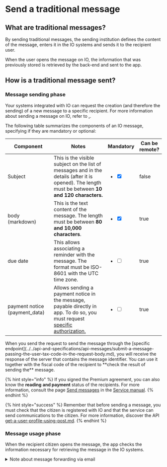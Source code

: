 # Send a traditional message

## What are traditional messages?

By sending traditional messages, the sending institution defines the content of the message, enters it in the IO systems and sends it to the recipient user.

When the user opens the message on IO, the information that was previously stored is retrieved by the back-end and sent to the app.

## How is a traditional message sent?

### Message sending phase

Your systems integrated with IO can request the creation (and therefore the sending) of a new message to a specific recipient. For more information about sending a message on IO, refer to [.](./ "mention").

The following table summarizes the components of an IO message, specifying if they are mandatory or optional:

<table><thead><tr><th width="197">Component</th><th width="417">Notes</th><th>Mandatory</th><th data-hidden data-type="checkbox">Can be remote?</th></tr></thead><tbody><tr><td>Subject</td><td>This is the visible subject on the list of messages and in the details (after it is opened). The length must be between <strong>10 and 120 characters.</strong></td><td><p></p><ul class="contains-task-list"><li><input type="checkbox" checked></li></ul></td><td>false</td></tr><tr><td>body (markdown)</td><td>This is the text content of the message. The length must be between <strong>80 and 10,000 characters</strong>.</td><td><p></p><ul class="contains-task-list"><li><input type="checkbox" checked></li></ul></td><td>true</td></tr><tr><td>due date</td><td>This allows associating a reminder with the message. The format must be ISO-8601 with the UTC time zone.</td><td><p></p><ul class="contains-task-list"><li><input type="checkbox"></li></ul></td><td>true</td></tr><tr><td>payment notice (payment_data)</td><td>Allows sending a payment notice in the message, payable directly in app. To do so, you must request <a href="../../enabling/test-sending-pagopa-notices.md">specific authorization.</a></td><td><p></p><ul class="contains-task-list"><li><input type="checkbox"></li></ul></td><td>true</td></tr></tbody></table>
When you send the request to send the message through the [specific endpoint](../../api-and-specifications/api-messages/submit-a-message-passing-the-user-tax-code-in-the-request-body.md), you will receive the response of the server that contains the message identifier. You can use it together with the fiscal code of the recipient to **check the result of sending the**  message.

{% hint style="info" %} If you signed the Premium agreement, you can also know the **reading** **and payment** status of the recipients. For more information, consult the page [Send messages](https://app.gitbook.com/s/xWONfJmawghGo2ekuaKh/che-cosa-puo-fare-un-servizio-su-io/inviare-messaggi "mention") in the [Service manual](https://app.gitbook.com/o/KXYtsf32WSKm6ga638R3/s/xWONfJmawghGo2ekuaKh/). {% endhint %}

{% hint style="success" %} Remember that before sending a message, you must check that the citizen is registered with IO and that the service can send communications to the citizen. For more information, discover the API [get-a-user-profile-using-post.md](../../api-and-specifications/api-messages/get-a-user-profile-using-post.md "mention"). {% endhint %}

### Message usage phase

When the recipient citizen opens the message, the app checks the information necessary for retrieving the message in the IO systems. 

<details>
<summary>Note about message forwarding via email</summary>
IO users can activate message forwarding via email in the app preferences. In this way, a message sent via IO will be forwarded also to the recipient's email address. 

The email contains the incipit of the body of the message (the first 134 characters), as well as an invitation to open the app to access the complete content via a button that which permits the _redirect_. 

Here is an example of a forwarding email:

​![](https://665034208-files.gitbook.io/~/files/v0/b/gitbook-x-prod.appspot.com/o/spaces%2FsUBZStlCQZzLI6ZesbND%2Fuploads%2FQezZGa89PwMyc0gLhryW%2Fimage.png?alt=media&token=14c33ef0-a96d-4b9d-b8c9-394164135b66)\\

</details>
